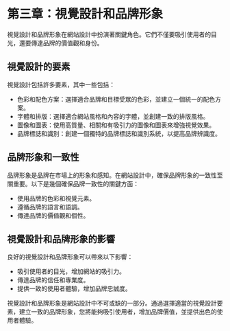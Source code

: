 # 第三章：視覺設計和品牌形象

視覺設計和品牌形象在網站設計中扮演著關鍵角色。它們不僅要吸引使用者的目光，還要傳達品牌的價值觀和身份。

## 視覺設計的要素

視覺設計包括許多要素，其中一些包括：
- 色彩和配色方案：選擇適合品牌和目標受眾的色彩，並建立一個統一的配色方案。
- 字體和排版：選擇適合網站風格和內容的字體，並創建一致的排版風格。
- 圖像和圖表：使用高質量、相關和有吸引力的圖像和圖表來增強視覺效果。
- 品牌標誌和識別：創建一個獨特的品牌標誌和識別系統，以提高品牌辨識度。

## 品牌形象和一致性

品牌形象是品牌在市場上的形象和感知。在網站設計中，確保品牌形象的一致性至關重要。以下是幾個確保品牌一致性的關鍵方面：
- 使用品牌的色彩和視覺元素。
- 遵循品牌的語言和語調。
- 傳達品牌的價值觀和個性。

## 視覺設計和品牌形象的影響

良好的視覺設計和品牌形象可以帶來以下影響：
- 吸引使用者的目光，增加網站的吸引力。
- 傳達品牌的信任和專業度。
- 提供一致的使用者體驗，增加品牌忠誠度。

視覺設計和品牌形象是網站設計中不可或缺的一部分。通過選擇適當的視覺設計要素，建立一致的品牌形象，您將能夠吸引使用者，增加品牌價值，並提供出色的使用者體驗。

